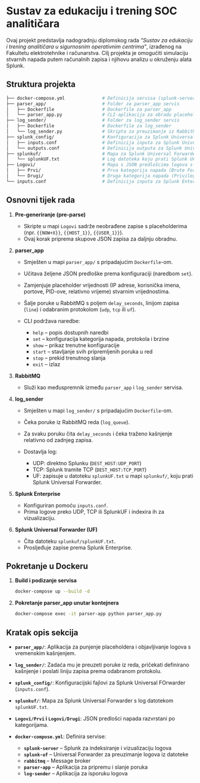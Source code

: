 # Sustav za edukaciju i trening SOC analitičara

Ovaj projekt predstavlja nadogradnju diplomskog rada *"Sustav za edukaciju i trening analitičara u sigurnosnim operativnim centrima"*, izrađenog na Fakultetu elektrotehnike i računarstva. Cilj projekta je omogućiti simulaciju stvarnih napada putem računalnih zapisa i njihovu analizu u okruženju alata Splunk.

## Struktura projekta

```bash
├── docker-compose.yml              # Definicija servisa (splunk-server, splunk-uf, rabbitmq, parser-app, log-sender)
├── parser_app/                     # Folder za parser_app servis
│   ├── Dockerfile                  # Dockerfile za parser_app
│   └── parser_app.py               # CLI-aplikacija za obradu placeholder logova i slanje u RabbitMQ
├── log_sender/                     # Folder za log_sender servis
│   ├── Dockerfile                  # Dockerfile za log_sender
│   └── log_sender.py               # Skripta za preuzimanje iz RabbitMQ i dostavu logova (UDP/TCP/UF)
├── splunk_config/                  # Konfiguracija za Splunk Universal Forwarder
│   ├── inputs.conf                 # Definicija inputa za Splunk Universal Forwarder
│   └── outputs.conf                # Definicija outputa za Splunk Universal Forwarder
├── splunkuf/                       # Mapa za Splunk Universal Forwarder
│   └── splunkUF.txt                # Log datoteka koju prati Splunk UF
├── Logovi/                         # Mapa s JSON predlošcima logova s placeholderima
│   ├── Prvi/                       # Prva kategorija napada (Brute Force, Connection, Noise...)
│   └── Drugi/                      # Druga kategorija napada (Privilege Escalation, Email, Web Server...)
└── inputs.conf                     # Definicija inputa za Splunk Enterprise
```

## Osnovni tijek rada

1. **Pre-generiranje (pre-parse)**

   * Skripte u mapi `Logovi` sadrže neobrađene zapise s placeholderima (npr. `{{NOW+X}}`, `{{HOST_1}}`, `{{USER_1}}`).
   * Ovaj korak priprema skupove JSON zapisa za daljnju obradnu.

2. **parser\_app**

   * Smješten u mapi `parser_app/` s pripadajućim `Dockerfile`-om.
   * Učitava željene JSON predloške prema konfiguraciji (naredbom `set`).
   * Zamjenjuje placeholder vrijednosti (IP adrese, korisnička imena, portove, PID-ove, relativno vrijeme) stvarnim vrijednostima.
   * Šalje poruke u RabbitMQ s poljem `delay_seconds`, linijom zapisa (`line`) i odabranim protokolom (`udp`, `tcp` ili `uf`).
   * CLI podržava naredbe:

     * `help` – popis dostupnih naredbi
     * `set`  – konfiguracija kategorija napada, protokola i brzine
     * `show` – prikaz trenutne konfiguracije
     * `start` – stavljanje svih pripremljenih poruka u red
     * `stop`  – prekid trenutnog slanja
     * `exit`  – izlaz

3. **RabbitMQ**

   * Služi kao međuspremnik između `parser_app` i `log_sender` servisa.

4. **log\_sender**

   * Smješten u mapi `log_sender/` s pripadajućim `Dockerfile`-om.
   * Čeka poruke iz RabbitMQ reda (`log_queue`).
   * Za svaku poruku čita `delay_seconds` i čeka traženo kašnjenje relativno od zadnjeg zapisa.
   * Dostavlja log:

     * UDP: direktno Splunku (`DEST_HOST:UDP_PORT`)
     * TCP: Splunk tramite TCP (`DEST_HOST:TCP_PORT`)
     * UF: zapisuje u datoteku `splunkUF.txt` u mapi `splunkuf/`, koju prati Splunk Universal Forwarder.

5. **Splunk Enterprise**

   * Konfiguriran pomoću `inputs.conf`.
   * Prima logove preko UDP, TCP ili SplunkUF i indexira ih za vizualizaciju.

6. **Splunk Universal Forwarder (UF)**

   * Čita datoteku `splunkuf/splunkUF.txt`.
   * Prosljeđuje zapise prema Splunk Enterprise.

## Pokretanje u Dockeru

1. **Build i podizanje servisa**

   ```bash
   docker-compose up --build -d
   ```

2. **Pokretanje parser\_app unutar kontejnera**

   ```bash
   docker-compose exec -it parser-app python parser_app.py
   ```

## Kratak opis sekcija

* **`parser_app/`**: Aplikacija za punjenje placeholdera i objavljivanje logova s vremenskim kašnjenjem.
* **`log_sender/`**: Zadaća mu je preuzeti poruke iz reda, pričekati definirano kašnjenje i poslati liniju zapisa prema odabranom protokolu.
* **`splunk_config/`**: Konfiguracijski fajlovi za Splunk Universal FOrwarder (`inputs.conf`).
* **`splunkuf/`**: Mapa za Splunk Universal Forwarder s log datotekom `splunkUF.txt`.
* **`Logovi/Prvi` i `Logovi/Drugi`**: JSON predlošci napada razvrstani po kategorijama.
* **`docker-compose.yml`**: Definira servise:

  * **`splunk-server`** – Splunk za indeksiranje i vizualizaciju logova
  * **`splunk-uf`** – Universal Forwarder za preuzimanje logova iz datoteke
  * **`rabbitmq`** – Message broker
  * **`parser-app`** – Aplikacija za pripremu i slanje poruka
  * **`log-sender`** – Aplikacija za isporuku logova

